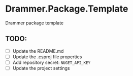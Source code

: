 # Drammer.Package.Template
Drammer package template

## TODO:
- [ ] Update the README.md
- [ ] Update the .csproj file properties
- [ ] Add repository secret: `NUGET_API_KEY`
- [ ] Update the project settings
